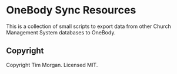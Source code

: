 # OneBody Sync Resources

This is a collection of small scripts to export data from other Church Management System databases to OneBody.

## Copyright

Copyright Tim Morgan. Licensed MIT.
